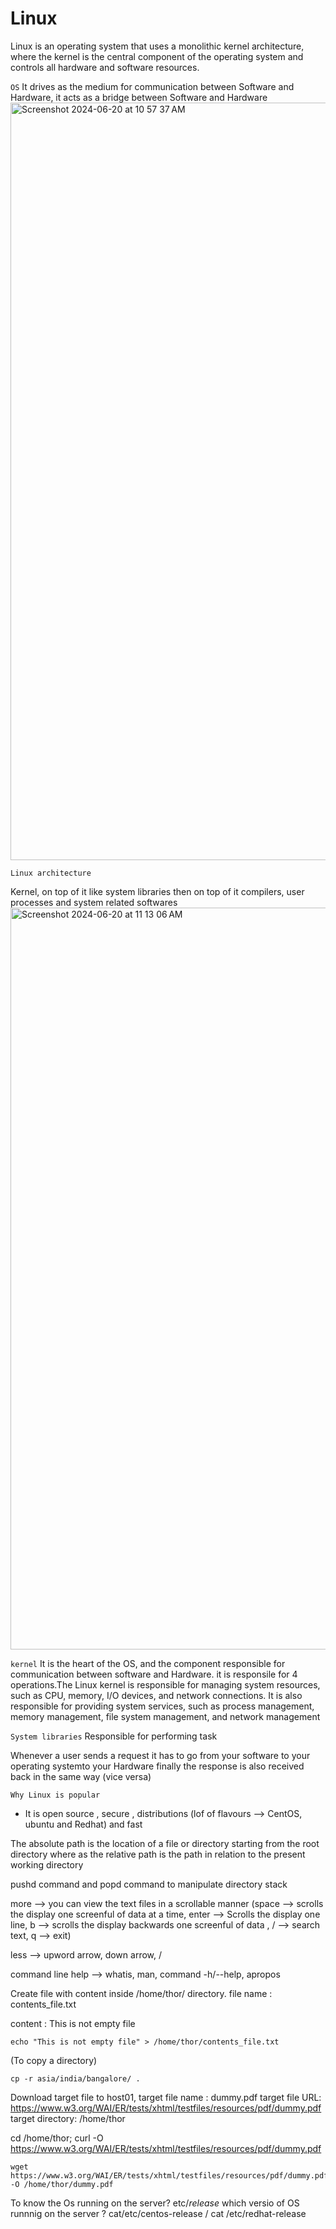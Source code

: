 # Linux
Linux is an operating system that uses a monolithic kernel architecture, where the kernel is the central component of the operating system and controls all hardware and software resources.

``OS`` It drives as the medium for communication between Software and Hardware, it acts as a bridge between Software and Hardware
<img width="1212" alt="Screenshot 2024-06-20 at 10 57 37 AM" src="https://github.com/jhvreddy/Imp-Concepts/assets/100144454/29d1667f-0961-4908-bd00-1d225f645dee">

``Linux architecture``

Kernel, on top of it like system libraries then on top of it compilers, user processes and system related softwares
<img width="1187" alt="Screenshot 2024-06-20 at 11 13 06 AM" src="https://github.com/jhvreddy/Imp-Concepts/assets/100144454/8723e454-16fa-4b74-a282-1fd9f353c71e">

``kernel`` It is the heart of the OS, and the component responsible for communication between software and Hardware. it is responsile for 4 operations.The Linux kernel is responsible for managing system resources, such as CPU, memory, I/O devices, and network connections. It is also responsible for providing system services, such as process management, memory management, file system management, and network management

``System libraries`` Responsible for performing task

Whenever a user sends a request it has to go from your software to your operating systemto your Hardware finally the response is also received back in the same way (vice versa)

``Why Linux is popular``
- It is open source , secure , distributions (lof of flavours --> CentOS, ubuntu and Redhat) and fast


The absolute path is the location of a file or directory starting from the root directory where as the relative path is the path in relation to the present working directory

pushd command and popd command to manipulate directory stack

more --> you can view the text files in a scrollable manner (space --> scrolls the display one screenful of data at a time, 
         enter --> Scrolls the display one line, b --> scrolls the display backwards one screenful of data , / --> search text, q --> exit)
         
less --> upword arrow, down arrow, / 

command line help --> whatis, man, command -h/--help, apropos

Create file with content inside /home/thor/ directory. file name : contents_file.txt

content : This is not empty file
```
echo "This is not empty file" > /home/thor/contents_file.txt
```
(To copy a directory) 
```
cp -r asia/india/bangalore/ .
```
Download target file to host01, target file name : dummy.pdf 
target file URL: https://www.w3.org/WAI/ER/tests/xhtml/testfiles/resources/pdf/dummy.pdf
target directory: /home/thor

cd /home/thor; curl -O https://www.w3.org/WAI/ER/tests/xhtml/testfiles/resources/pdf/dummy.pdf
```
wget https://www.w3.org/WAI/ER/tests/xhtml/testfiles/resources/pdf/dummy.pdf -O /home/thor/dummy.pdf
```
To know the Os running on the server? etc/*release*
which versio of OS runnnig on the server ? cat/etc/centos-release / cat /etc/redhat-release

